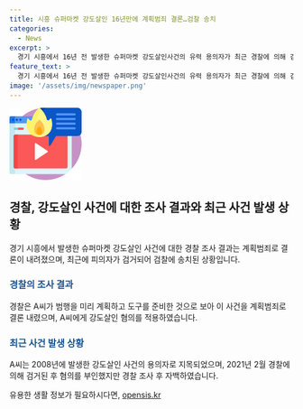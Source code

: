 ```yaml
---
title: 시흥 슈퍼마켓 강도살인 16년만에 계획범죄 결론…검찰 송치
categories:
  - News
excerpt: >
  경기 시흥에서 16년 전 발생한 슈퍼마켓 강도살인사건의 유력 용의자가 최근 경찰에 의해 검거되었다. A씨는 범행 당시 계획범죄를 저질렀고, 살해한 피해자로부터 3만~4만 원 정도의 금품을 빼앗았다. 경찰은 A씨를 검찰에 송치하였으며, A씨는 경찰에게 범행을 자백한 상태이다. 해당 사건은 현재 검찰 수사가 진행 중에 있다.
feature_text: >
  경기 시흥에서 16년 전 발생한 슈퍼마켓 강도살인사건의 유력 용의자가 최근 경찰에 의해 검거되었다. A씨는 범행 당시 계획범죄를 저질렀고, 살해한 피해자로부터 3만~4만 원 정도의 금품을 빼앗았다. 경찰은 A씨를 검찰에 송치하였으며, A씨는 경찰에게 범행을 자백한 상태이다. 해당 사건은 현재 검찰 수사가 진행 중에 있다.
image: '/assets/img/newspaper.png'
---
```


<p><img src="/assets/img/news.png" alt="rentncar 속보" /></p>

<h2 data-ke-size="size26">경찰, 강도살인 사건에 대한 조사 결과와 최근 사건 발생 상황</h2>

<p data-ke-size="size16">경기 시흥에서 발생한 슈퍼마켓 강도살인 사건에 대한 경찰 조사 결과는 계획범죄로 결론이 내려졌으며, 최근에 피의자가 검거되어 검찰에 송치된 상황입니다.</p>

<h3><span style="color: #1a5490;">경찰의 조사 결과</span></h3>

<p data-ke-size="size16">경찰은 A씨가 범행을 미리 계획하고 도구를 준비한 것으로 보아 이 사건을 계획범죄로 결론 내렸으며, A씨에게 강도살인 혐의를 적용하였습니다.</p>

<h3><span style="color: #1a5490;">최근 사건 발생 상황</span></h3>

<p data-ke-size="size16">A씨는 2008년에 발생한 강도살인 사건의 용의자로 지목되었으며, 2021년 2월 경찰에 의해 검거된 후 혐의를 부인했지만 경찰 조사 후 자백하였습니다.</p>
유용한 생활 정보가 필요하시다면, <a href="https://opensis.kr" rel="dofollow">opensis.kr</a>


